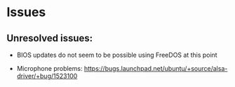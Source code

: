 # Issues

## Unresolved issues:

- BIOS updates do not seem to be possible using FreeDOS at this point

- Microphone problems: https://bugs.launchpad.net/ubuntu/+source/alsa-driver/+bug/1523100

